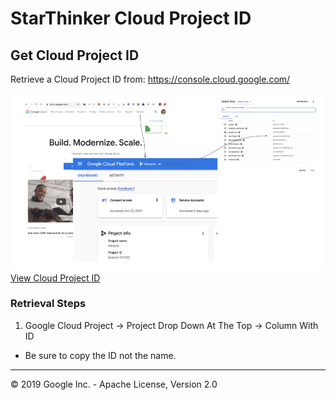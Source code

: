 # StarThinker Cloud Project ID
  
## Get Cloud Project ID

Retrieve a Cloud Project ID from: https://console.cloud.google.com/

![Cloud Project](images/cloud_project.png)
[View Cloud Project ID](images/cloud_project.png)

### Retrieval Steps

 1. Google Cloud Project -> Project Drop Down At The Top -> Column With ID
   - Be sure to copy the ID not the name.

---
&copy; 2019 Google Inc. - Apache License, Version 2.0
